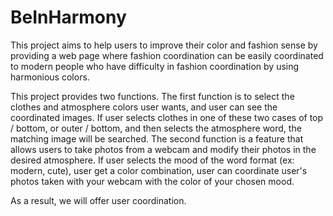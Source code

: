 # BeInHarmony
 This project aims to help users to improve their color and fashion sense by providing a web page where fashion coordination can be easily coordinated to modern people who have difficulty in fashion coordination by using harmonious colors.

This project provides two functions.
The first function is to select the clothes and atmosphere colors user wants, and user can see the coordinated images. If user selects clothes in one of these two cases of top / bottom, or outer / bottom, and then selects the atmosphere word, the matching image will be searched. The second function is a feature that allows users to take photos from a webcam and modify their photos in the desired atmosphere. If user selects the mood of the word format (ex: modern, cute), user get a color combination, user can coordinate user's photos taken with your webcam with the color of your chosen mood.

As a result, we will offer user coordination.
